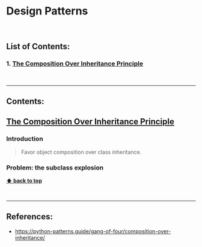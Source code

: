 # Design Patterns

<br />

## List of Contents:

### 1. [The Composition Over Inheritance Principle](#content-1)

<br />

---

## Contents:

## [The Composition Over Inheritance Principle](https://python-patterns.guide/gang-of-four/composition-over-inheritance/) <span id="content-1"></span>

### Introduction

> Favor object composition over class inheritance.

### Problem: the subclass explosion

**[⬆ back to top](#list-of-contents)**

<br />

---

## References:

- https://python-patterns.guide/gang-of-four/composition-over-inheritance/
